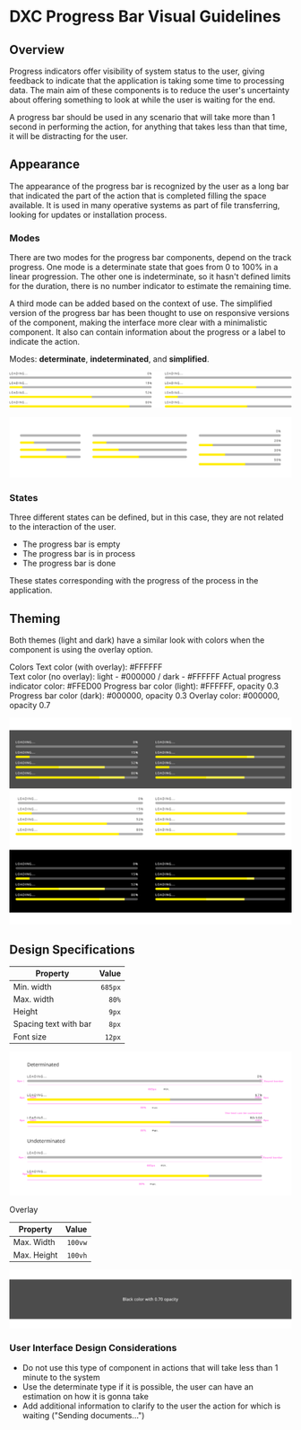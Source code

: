 # DXC Progress Bar Visual Guidelines

## Overview

Progress indicators offer visibility of system status to the user, giving feedback to indicate that the application is taking some time to processing data. The main aim of these components is to reduce the user's uncertainty about offering something to look at while the user is waiting for the end. 

A progress bar should be used in any scenario that will take more than 1 second in performing the action, for anything that takes less than that time, it will be distracting for the user.

## Appearance

The appearance of the progress bar is recognized by the user as a long bar that indicated the part of the action that is completed filling the space available. It is used in many operative systems as part of file transferring, looking for updates or installation process.

### Modes

There are two modes for the progress bar components, depend on the track progress.
One mode is a determinate state that goes from 0 to 100% in a linear progression.
The other one is indeterminate, so it hasn't defined limits for the duration, there is no number indicator to estimate the remaining time.

A third mode can be added based on the context of use. The simplified version of the progress bar has been thought to use on responsive versions of the component, making the interface more clear with a minimalistic component. It also can contain information about the progress or a label to indicate the action.

Modes: __determinate__, __indeterminated__, and __simplified__.

![Alert mode for normal progress bar](images/progressbar_mode.png)

![Simplified mode for the progress bar](images/progressbar_simplified.png)

### States

Three different states can be defined, but in this case, they are not related to the interaction of the user. 

- The progress bar is empty
- The progress bar is in process
- The progress bar is done

These states corresponding with the progress of the process in the application.

## Theming

Both themes (light and dark) have a similar look with colors when the component is using the overlay option.

Colors
Text color (with overlay): #FFFFFF  
Text color (no overlay): light - #000000 / dark - #FFFFFF
Actual progress indicator color: #FFED00
Progress bar color (light): #FFFFFF, opacity 0.3
Progress bar color (dark): #000000, opacity 0.3
Overlay color: #000000, opacity 0.7

![Theaming for progress bar component](images/progressbar_themes.png)

## Design Specifications

| Property           | Value|
|--------------------|------:|
| Min. width         | `685px`|
| Max. width         | `80%`|
| Height             | `9px`|
| Spacing text with bar | `8px`|
| Font size          | `12px`|

![Specifications for progress bar component](images/progressbar_specs.png)

Overlay

| Property           | Value|
|--------------------|------:|
| Max. Width         | `100vw`|
| Max. Height        | `100vh`|

![Theaming for progress bar component](images/progressbar_overlay.png)

### User Interface Design Considerations

- Do not use this type of component in actions that will take less than 1 minute to the system
- Use the determinate type if it is possible, the user can have an estimation on how it is gonna take
- Add additional information to clarify to the user the action for which is waiting ("Sending documents...")